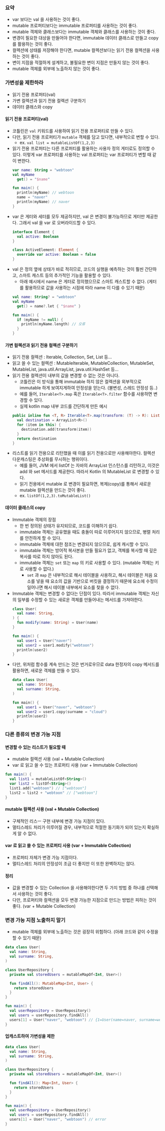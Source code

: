 ### 요약
* var 보다는 val 을 사용하는 것이 좋다.
* mutable 프로퍼티보다는 immutable 프로퍼티를 사용하는 것이 좋다.
* mutable 객체와 클래스보다는 immutable 객체와 클래스를 사용하는 것이 좋다.
* 변경이 필요한 대상을 만들어야 한다면, immutable 데이터 클래스로 만들고 copy 를 활용하는 것이 좋다.
* 컬렉션에 상태를 저장해야 한다면, mutable 컬렉션보다는 읽기 전용 컬렉션을 사용하는 것이 좋다.
* 변이 지점을 적절하게 설계하고, 불필요한 변이 지점은 만들지 않는 것이 좋다.
* mutable 객체를 외부에 노출하지 않는 것이 좋다.

### 가변성을 제한하라
* 읽기 전용 프로퍼티(val)
* 가변 컬렉션과 읽기 전용 컬렉션 구분하기
* 데이터 클래스와 copy

#### 읽기 전용 프로퍼티(val)
* 코틀린은 ```val``` 키워드를 사용하여 읽기 전용 프로퍼티로 만들 수 있다.
* 다만, 읽기 전용 프로퍼티가 ```mutable``` 객체를 담고 있다면, 내부적으로 변할 수 있다.
  * ex. ```val list = mutableListOf(1,2,3)```
* 읽기 전용 프로퍼티는 다른 프로퍼티를 활용하는 사용자 정의 게터로도 정의할 수 있다. 이렇게 var 프로퍼티를 사용하는 val 프로퍼티는 var 프로퍼티가 변할 때 같이 변한다.
  ```kotlin
  var name: String = "webtoon"
  val myName
    get() = "$name"
  
  fun main() {
    println(myName) // webtoon
    name = "naver"
    println(myName) // naver
  }
  ```
* var 은 게터와 세터를 모두 제공하지만, val 은 변경이 불가능하므로 게터만 제공한다. 그래서 val 을 var 로 오버라이드할 수 있다.
  ```kotlin
  interface Element {
    val active: Boolean
  }
  
  class ActiveElement: Element {
    override var active: Boolean = false
  }
  ```
* val 은 정의 옆에 상태가 바로 적히므로, 코드의 실행을 예측하는 것이 훨씬 간단하고, 스마트 캐스트 등의 추가적인 기능을 활용할 수 있다.
  * 아래 예시에서 name 은 게터로 정의했으므로 스마트 캐스트할 수 없다. (게터를 활용하므로 값을 사용하는 시점에 따라 name 이 다를 수 있기 때문)
  ```kotlin
  val name: String? = "webtoon"
  val myName
    get() = name?.let { "$name" }
  
  fun main() {
    if (myName != null) {
      println(myName.length) // 오류
    }
  }
  ```
  
#### 가변 컬렉션과 읽기 전용 컬렉션 구분하기
* 읽기 전용 컬렉션 : Iterable, Collection, Set, List 등...
* 읽고 쓸 수 있는 컬렉션 : MutableIterable, MutableCollection, MutableSet, MutableList, java.util.ArrayList, java.util.HashSet 등...
* 읽기 전용 컬렉션이 내부의 값을 변경할 수 없는 것은 아니다.
  * 코틀린은 이 방식을 통해 immutable 하지 않은 컬렉션을 외부적으로 immutable 하게 보여지게하여 안정성을 얻는다. (불변성, 스레드 안정성 등..) 
  * 예를 들어, ```Iterable<T>.map``` 혹은 ```Iterable<T>.filter``` 함수를 사용하면 변경할 수 있다.
  * 실제 kotlin map 내부 코드를 간단하게 만든 예시
  ```kotlin
  public inline fun <T, R> Iterable<T>.map(transform: (T) -> R): List<R> {
    val destination = ArrayList<R>()
    for (item in this) {
      destination.add(transform(item))
    }
    return destination
  }
  ```
* 리스트를 읽기 전용으로 리턴했을 때 이를 읽기 전용으로만 사용해야한다. 컬렉션 다운캐스팅은 추상화를 무시하는 행위이다.
  * 예를 들어, JVM 에서 listOf 는 자바의 ArrayList 인스턴스를 리턴하고, 이것은 add 와 set 메서드를 제공한다. 따라서 Kotlin 의 MutableList 로 변경할 수 있다.
  * 읽기 전용에서 mutable 로 변경이 필요하면, 복제(copy)를 통해서 새로운 mutable 컬렉션을 만드는 것이 좋다.
  * ex. ```listOf(1,2,3).toMutableList()```

#### 데이터 클래스의 copy
* Immutable 객체의 장점
  * 한 번 정의된 상태가 유지되므로, 코드를 이해하기 쉽다.
  * immutable 객체는 공유했을 때도 충돌이 따로 이루어지지 않으므로, 병렬 처리를 안전하게 할 수 있다.
  * immutable 객체에 대한 참조는 변경되지 않으므로, 쉽게 캐시할 수 있다.
  * immutable 객체는 방어적 복사본을 만들 필요가 없고, 객체를 복사할 때 깊은 복사를 따로 하지 않아도 된다.
  * immutable 객체는 ```set``` 또는 ```map``` 의 키로 사용할 수 있다. (mutable 객체는 키로 사용할 수 없다.)
    * ```set``` 과 ```map``` 은 내부적으로 해시 테이블을 사용하고, 해시 테이블은 처음 요소를 넣을 때 요소의 값을 기반으로 버킷을 결정하기 때문에 요소에 수정이 일어나면 해시 테이블 내부에서 요소를 찾을 수 없다.
* Immutable 객체는 변경할 수 없다는 단점이 있다. 따라서 immutable 객체는 자신의 일부를 수정할 수 있는 새로운 객체를 만들어내는 메서드를 가져야한다.
  ```kotlin
  class User(
    val name: String,
  ) {
    fun modify(name: String) = User(name)
  }
  
  fun main() {
    val user1 = User("naver")
    val user2 = user1.modify("webtoon")
    println(user2)
  }
  ```
* 다만, 위처럼 함수를 계속 만드는 것은 번거로우므로 data 한정자의 copy 메서드를 활용하면, 새로운 객체를 만들 수 있다.
  ```kotlin
  data class User(
    val name: String,
    val surname: String,
  )

  fun main() {
    val user1 = User("naver", "webtoon")
    val user2 = user1.copy(surname = "cloud")
    println(user2)
  }
  ```
  
### 다른 종류의 변경 가능 지점
#### 변경할 수 있는 리스트가 필요할 때 
* mutable 컬렉션 사용 (val + Mutable Collection)
* var 로 읽고 쓸 수 있는 프로퍼티 사용 (var + Immutable Collection)
```kotlin
fun main() {
  val list1 = mutableListOf<String>()
  var list2 = listOf<String>()
  list1.add("webtoon") // ["webtoon"]
  list2 = list2 + "webtoon" // ["webtoon"]
}
```

#### mutable 컬렉션 사용 (val + Mutable Collection)
* 구체적인 리스ㅡ 구현 내부에 변경 가능 지점이 있다.
* 멀티스레드 처리가 이루어질 경우, 내부적으로 적절한 동기화가 되어 있는지 확실하게 알 수 없다.

#### var 로 읽고 쓸 수 있는 프로퍼티 사용 (var + Immutable Collection)
* 프로퍼티 자체가 변경 가능 지점이다.
* 멀티스레드 처리의 안정성이 조금 더 좋지만 이 또한 완벽하지는 않다.

#### 정리
* 값을 변경할 수 있는 Collection 을 사용해야한다면 두 가지 방법 중 하나를 선택해서 사용하는 것이 좋다.
* 다만, 프로퍼티와 컬렉션을 모두 변경 가능한 지점으로 만드는 방법은 피하는 것이 좋다. (var + Mutable Collection)

### 변경 가능 지점 노출하지 말기
* mutable 객체를 외부에 노출하는 것은 굉장히 위험하다. (아래 코드와 같이 수정을 할 수 있기 때문)

```kotlin
data class User(
  val name: String,
  val surname: String,
)

class UserRepository {
  private val storedUsers = mutableMapOf<Int, User>()

  fun findAll(): MutableMap<Int, User> {
    return storedUsers
  }
}

fun main() {
  val userRepository = UserRepository()
  val users = userRepository.findAll()
  users[1] = User("naver", "webtoon") // {1=User(name=naver, surname=webtoon)}
}
```

#### 업캐스트하여 가변성을 제한
```kotlin
data class User(
  val name: String,
  val surname: String,
)

class UserRepository {
  private val storedUsers = mutableMapOf<Int, User>()

  fun findAll(): Map<Int, User> {
    return storedUsers
  }
}

fun main() {
  val userRepository = UserRepository()
  val users = userRepository.findAll()
  users[1] = User("naver", "webtoon") // error
}
```